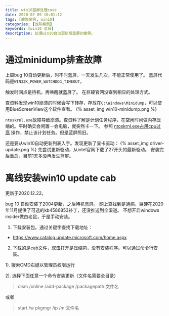 ```yaml
---
title: win10蓝屏处理case
date: 2020-07-09 10:01:12
tags: [故障案例, win10]
categories: [故障案例]
keywords: [win10 蓝屏]
description: 处理win10自动更新后蓝屏的案例。
---
```


# 通过minidump排查故障

上周bug 10自动更新后，时不时蓝屏，一天发生几次，不能正常使用了。
蓝屏代码是`WIN32K_POWER_WATCHDOG_TIMEOUT`。
<!-- more -->
触发时间点是待机，再唤醒就蓝屏了。
在巨硬官网没查到相应的处理方式。

查资料发现win10崩溃的时候会写下转存，存放在`C:\Windows\Minidump`，可以使用BlueScreenView这个软件查看。
{% asset_img win10-minidump.png %}

`ntoskrnl.exe`故障导致崩溃。查资料了解是计划任务程序，在空闲时间做内存压缩的。平时确实会闲置一会电脑，就突然卡一下。
参照 [ntoskrnl.exe占用cpu过高](http://blog.sina.com.cn/s/blog_ea9b83e30102yexr.html) 操作，禁止该计划任务。但是蓝屏照旧。

还是要从win10自动更新列表入手。发现更新了显卡驱动：
{% asset_img driver-update.png %}
先尝试更新驱动，从intel官网下载了27开头的最新驱动。
安装完后重启，目前1天多没再发生蓝屏。

# 离线安装win10 update cab

更新于2020.12.22。

bug 10 自动安装了2004更新，之后待机蓝屏。
网上查找到是通病，巨硬在2020年11月提供了可选的kb4586853补丁，还没推送到全渠道。
不想开启windows insider做白老鼠，于是手动安装。

1. 下载安装包。通过关键字查找下载地址：
- https://www.catalog.update.microsoft.com/home.aspx

2. 下载的是cab文件，双击打开是压缩包，没有安装程序。可以通过命令行安装。

1). 搜索CMD右键以管理员权限运行

2). 选择下面任意一个命令安装更新（文件名需要全目录）

>dism /online /add-package /packagepath:文件名

或者

>start /w pkgmgr /ip /m:文件名

